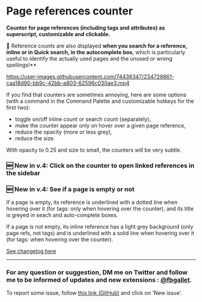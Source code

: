 # Page references counter

**Counter for page references (including tags and attributes) as superscript, customizable and clickable.**

🔎 Reference counts are also displayed **when you search for a reference, inline or in Quick search, in the autocomplete box**, which is particularly useful to identify the actually used pages and the unused or wrong spellings!**

https://user-images.githubusercontent.com/74436347/234729861-caa18d90-bb9c-42bb-a803-62596c030ae3.mp4

If you find that counters are sometimes annoying, here are some options (with a command in the Command Palette and customizable hotkeys for the first two):
- toggle on/off inline count or search count (separately),
- make the counter appear only on hover over a given page reference,
- reduce the opacity (more or less grey),
- reduce the size.

With opacity to 0.25 and size to small, the counters will be very subtle.

### 🆕 New in v.4: Click on the counter to open linked references in the sidebar

### 🆕 New in v.4: See if a page is empty or not
If a page is empty, its reference is underlined with a dotted line when hovering over it (for tags: only when hovering over the counter), and its title is greyed in seach and auto-complete boxes.

If a page is not empty, its inline reference has a light grey background (only page refs, not tags) and is underlined with a solid line when hovering over it (for tags: when hovering over the counter).

[See changelog here](https://github.com/fbgallet/roam-extension-ref-count/blob/main/CHANGELOG.md)

---

### For any question or suggestion, DM me on **Twitter** and follow me to be informed of updates and new extensions : [@fbgallet](https://twitter.com/fbgallet).
To report some issue, follow [this link (GitHub)](https://github.com/fbgallet/roam-extension-ref-count/issues) and click on 'New issue'.
